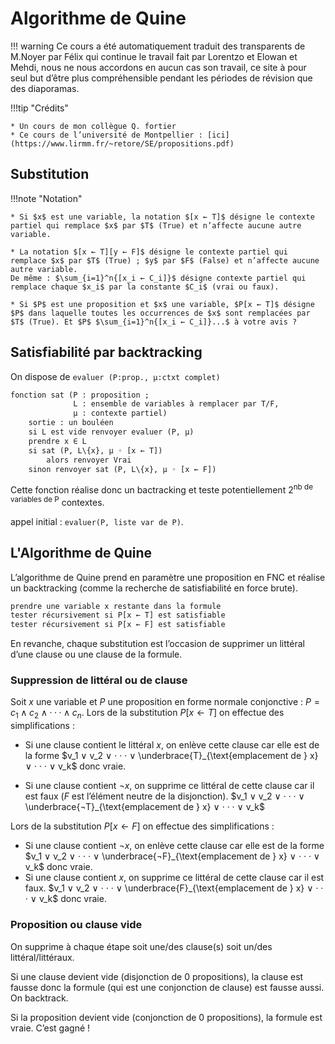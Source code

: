 # Algorithme de Quine

!!! warning
    Ce cours a été automatiquement traduit des transparents de M.Noyer par Félix qui continue le travail fait par Lorentzo et Elowan et Mehdi, nous ne nous accordons en aucun cas son travail, ce site à pour seul but d’être plus compréhensible pendant les périodes de révision que des diaporamas.

!!!tip "Crédits"

    * Un cours de mon collègue Q. fortier
    * Ce cours de l’université de Montpellier : [ici](https://www.lirmm.fr/~retore/SE/propositions.pdf)

## Substitution

!!!note "Notation"

    * Si $x$ est une variable, la notation $[x ← T]$ désigne le contexte partiel qui remplace $x$ par $T$ (True) et n’affecte aucune autre variable.

    * La notation $[x ← T][y ← F]$ désigne le contexte partiel qui remplace $x$ par $T$ (True) ; $y$ par $F$ (False) et n’affecte aucune autre variable.
    De même : $\sum_{i=1}^n{[x_i ← C_i]}$ désigne contexte partiel qui remplace chaque $x_i$ par la constante $C_i$ (vrai ou faux).
 
    * Si $P$ est une proposition et $x$ une variable, $P[x ← T]$ désigne $P$ dans laquelle toutes les occurrences de $x$ sont remplacées par $T$ (True). Et $P$ $\sum_{i=1}^n{[x_i ← C_i]}...$ à votre avis ?

## Satisfiabilité par backtracking

On dispose de `evaluer (P:prop., µ:ctxt complet)`

```OCaml linenums="1" title="Listing 1 – Algorithme de satisfiabilité"
fonction sat (P : proposition ;
              L : ensemble de variables à remplacer par T/F,
              µ : contexte partiel)
    sortie : un bouléen
    si L est vide renvoyer evaluer (P, µ)
    prendre x ∈ L
    si sat (P, L\{x}, µ ◦ [x ← T])
        alors renvoyer Vrai
    sinon renvoyer sat (P, L\{x}, µ ◦ [x ← F])
```

Cette fonction réalise donc un bactracking et teste potentiellement $2^{\text{nb de variables de P}}$ contextes.

appel initial : `evaluer(P, liste var de P)`.

## L'Algorithme de Quine

L’algorithme de Quine prend en paramètre une proposition en FNC et réalise un backtracking (comme la recherche de satisfiabilité en force brute).

```OCaml linenums="1"
prendre une variable x restante dans la formule
tester récursivement si P[x ← T] est satisfiable
tester récursivement si P[x ← F] est satisfiable
```

En revanche, chaque substitution est l’occasion de supprimer un littéral d’une clause ou une clause de la formule.

### Suppression de littéral ou de clause

Soit $x$ une variable et $P$ une proposition en forme normale conjonctive : $P = c_1 ∧ c_2 ∧ · · · ∧ c_n$.
Lors de la substitution $P[x ← T]$ on effectue des simplifications :

- Si une clause contient le littéral $x$, on enlève cette clause car elle est de la forme $v_1 ∨ v_2 ∨ · · · ∨ \underbrace{T}_{\text{emplacement de } x} ∨ · · · ∨ v_k$ donc vraie.

- Si une clause contient $¬x$, on supprime ce littéral de cette clause car il est faux ($F$ est l’élément neutre de la disjonction). $v_1 ∨ v_2 ∨ · · · ∨ \underbrace{¬T}_{\text{emplacement de } x} ∨ · · · ∨ v_k$

Lors de la substitution $P[x ← F]$ on effectue des simplifications :

- Si une clause contient $¬x$, on enlève cette clause car elle est de la forme $v_1 ∨ v_2 ∨ · · · ∨ \underbrace{¬F}_{\text{emplacement de } x} ∨ · · · ∨ v_k$ donc vraie.
- Si une clause contient $x$, on supprime ce littéral de cette clause car il est faux. $v_1 ∨ v_2 ∨ · · · ∨ \underbrace{F}_{\text{emplacement de } x} ∨ · · · ∨ v_k$ donc vraie.

### Proposition ou clause vide

On supprime à chaque étape soit une/des clause(s) soit un/des littéral/littéraux.

Si une clause devient vide (disjonction de $0$ propositions), la clause est fausse donc la formule (qui est une conjonction de clause) est fausse aussi. On backtrack.

Si la proposition devient vide (conjonction de $0$ propositions), la formule est vraie. C’est gagné !

